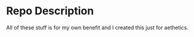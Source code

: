 # Repo Description 
All of these stuff is for my own benefit and I created this just for aethetics.
